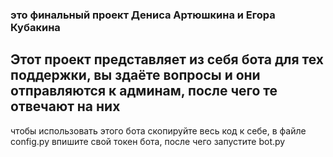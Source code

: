### это финальный проект Дениса Артюшкина и Егора Кубакина
## Этот проект представляет из себя бота для тех поддержки, вы здаёте вопросы и они отправляются к админам, после чего те отвечают на них
чтобы использовать этого бота скопируйте весь код к себе, в файле config.py впишите свой токен бота, после чего запустите bot.py
